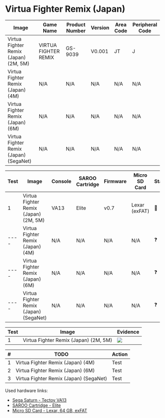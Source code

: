 # Virtua Fighter Remix (Japan)

| Image                                  | Game Name            | Product Number | Version | Area Code | Peripheral Code |
| -------------------------------------- | -------------------- | -------------- | ------- | --------- | --------------- |
| Virtua Fighter Remix (Japan) (2M, 5M)  | VIRTUA FIGHTER REMIX | GS-9039        | V0.001  | JT        | J               |
| Virtua Fighter Remix (Japan) (4M)      | N/A                  | N/A            | N/A     | N/A       | N/A             |
| Virtua Fighter Remix (Japan) (6M)      | N/A                  | N/A            | N/A     | N/A       | N/A             |
| Virtua Fighter Remix (Japan) (SegaNet) | N/A                  | N/A            | N/A     | N/A       | N/A             |

| Test | Image                                  | Console | SAROO Cartridge | Firmware | Micro SD Card | Status     | Time Played |
| ---- | -------------------------------------- | ------- | --------------- | -------- | ------------- | ---------- | ----------- |
| 1    | Virtua Fighter Remix (Japan) (2M, 5M)  | VA13    | Elite           | v0.7     | Lexar (exFAT) | :100:      | 15 minutes  |
| ---- | Virtua Fighter Remix (Japan) (4M)      | N/A     | N/A             | N/A      | N/A           | :question: | N/A         |
| ---- | Virtua Fighter Remix (Japan) (6M)      | N/A     | N/A             | N/A      | N/A           | :question: | N/A         |
| ---- | Virtua Fighter Remix (Japan) (SegaNet) | N/A     | N/A             | N/A      | N/A           | :question: | N/A         |

| Test | Image                                 | Evidence                                                                                         |
| ---- | ------------------------------------- | ------------------------------------------------------------------------------------------------ |
| 1    | Virtua Fighter Remix (Japan) (2M, 5M) | [![](https://img.youtube.com/vi/2GNpzRbxMRM/0.jpg)](https://www.youtube.com/watch?v=2GNpzRbxMRM) |

| #   | TODO                                   | Action |
| --- | -------------------------------------- | ------ |
| 1   | Virtua Fighter Remix (Japan) (4M)      | Test   |
| 2   | Virtua Fighter Remix (Japan) (6M)      | Test   |
| 3   | Virtua Fighter Remix (Japan) (SegaNet) | Test   |

Used hardware links:

- [Sega Saturn - Tectoy VA13](../../../../Info/Consoles/VA13/README.md)
- [SAROO Cartridge - Elite](../../../../Info/Cartridges/GuangzhouSanStarOnlineShop/1.6/README.md)
- [Micro SD Card - Lexar, 64 GB, exFAT](../../../../Info/SdCards/Lexar/64GB/exfat/README.md)
